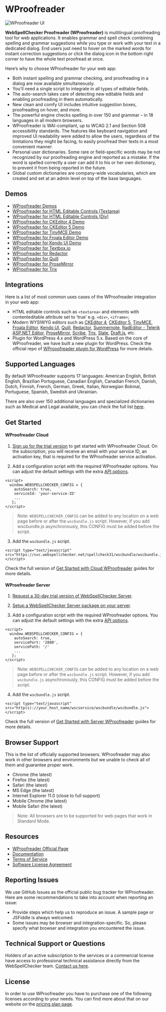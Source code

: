 WProofreader
=====================

![WProofreader UI](https://webspellchecker.com/app/images/wproofreader-ui.png)


**WebSpellChecker Proofreader (WProofreader)** is multilingual proofreading tool for web applications. It enables grammar and spell check combining spelling and grammar suggestions while you type or work with your text in a dedicated dialog. End users just need to hover on the marked words for instant correction suggestions or click the dialog icon in the bottom right corner to have the whole text proofread at once.

Here’s why to choose WProofreader for your web app:
* Both instant spelling and grammar checking, and proofreading in a dialog are now available simultaneously.
* You’ll need a single script to integrate in all types of editable fields. 
* The auto-search takes care of detecting new editable fields and enabling proofreading in them automatically.
* New clean and comfy UI includes intuitive suggestion boxes, proofreading on hover, and more.
* The powerful engine checks spelling in over 150 and grammar – in 18 languages in all modern browsers.
* WProofreader is WAI-compliant, up to WCAG 2.1 and Section 508 accessibility standards. The features like keyboard navigation and improved UI readability were added to allow the users, regardless of the limitations they might be facing, to easily proofread their texts in a most convenient manner.
* Personal user dictionaries. Some rare or field-specific words may be not recognized by our proofreading engine and reported as a mistake. If the word is spelled correctly a user can add it to his or her own dictionary, to prevent it from being reported in the future.
* Global custom dictionaries are company-wide vocabularies, which are created and set at an admin level on top of the base languages. 

Demos
------------
* [WProofreader Demos](https://webspellchecker.com/wsc-proofreader/#demos)
* [WProofreader for HTML Editable Controls (Textarea)](https://webspellchecker.com/wsc-proofreader/#proofreader-textarea)
* [WProofreader for HTML Editable Controls (Div)](https://webspellchecker.com/wsc-proofreader/#proofreader-div)
* [WProofreader for CKEditor 4 Demo](https://webspellchecker.com/wsc-proofreader/#proofreader-ckeditor4)
* [WProofreader for CKEditor 5 Demo](https://webspellchecker.com/wsc-proofreader/#proofreader-ckeditor5)
* [WProofreader for TinyMCE Demo](https://webspellchecker.com/wsc-proofreader/#proofreader-tinymce4)
* [WProofreader for Froala Editor Demo](https://webspellchecker.com/wsc-proofreader/#proofreader-froala-editor)
* [WProofreader for Kendo UI Demo](https://webspellchecker.com/wsc-proofreader/#proofreader-kendo-ui)
* [WProofreader for Textbox.io](https://webspellchecker.com/wsc-proofreader/#proofreader-textbox-io)
* [WProofreader for Redactor](https://webspellchecker.com/wsc-proofreader/#proofreader-redactor)
* [WProofreader for Quill](https://webspellchecker.com/wsc-proofreader/#proofreader-quill)
* [WProofreader for ProseMirror](https://webspellchecker.com/wsc-proofreader/#proofreader-prosemirror)
* [WProofreader for Trix](https://webspellchecker.com/wsc-proofreader/#proofreader-trix)

Integrations
------------
Here is a list of most common uses cases of the WProofreader integration in your web app:

* HTML editable controls such as ```<textarea>``` and elements with contenteditable attribute set to ‘true’ e.g. ```<div>```, ```<iframe>```;
* Modern WYSIWYG editors such as [CKEditor 4](https://ckeditor.com/ckeditor-4/), [CKEditor 5](https://ckeditor.com/ckeditor-5/), [TinyMCE](https://www.tiny.cloud/), [Froala Editor](https://www.froala.com/wysiwyg-editor), [Kendo UI](https://www.telerik.com/kendo-ui), [Quill](https://quilljs.com/), [Redactor](https://imperavi.com/redactor/), [Summernote](https://summernote.org/), [RadEditor - Telerik ASP.NET Editor](https://demos.telerik.com/aspnet-ajax/editor/examples/overview/defaultcs.aspx), [ProseMirror](https://prosemirror.net/), [Scribe](https://github.com/guardian/scribe), [Trix](https://trix-editor.org/), [Slate](https://www.slatejs.org/examples/richtext), [Draft.js](https://draftjs.org/), etc.
* Plugin for WordPress 4.x and WordPress 5.x. Based on the core of WProofreader, we have built a new plugin for WordPress. Check the official repo of [WProoofreader plugin for WordPress](https://github.com/WebSpellChecker/wproofreader-plugin-wordpress/) for more details.

Supported Languages
------------
By default WProofreader supports 17 languages: American English, British English, Brazilian Portuguese, Canadian English, Canadian French, Danish, Dutch, Finnish, French, German, Greek, Italian, Norwegian Bokmal, Portuguese, Spanish, Swedish and Ukrainian.

There are also over 150 additional languages and specialized dictionaries such as Medical and Legal available, you can check the full list [here](https://webspellchecker.com/additional-dictionaries/). 

Get Started
------------

#### WProofreader Cloud

1. [Sign up for the trial version](https://webspellchecker.com/free-trial/) to get started with WProofreader Cloud. On the subscription, you will receive an email with your service ID, an activation key, that is required for the WProofreader service activation. 

2. Add a configuration script with the required WProofreader options. You can adjust the default settings with the extra [API options](https://webspellchecker.com/docs/api/wscbundle/Options.html).

```
<script>
  window.WEBSPELLCHECKER_CONFIG = {
    autoSearch: true,
    serviceId: 'your-service-ID'
    ...
   };
</script>
```

> Note: `WEBSPELLCHECKER_CONFIG` can be added to any location on a web page before or after the `wscbundle.js` script. However, if you add wscbundle.js asynchronously, this CONFIG must be added before the script.

3. Add the `wscbundle.js` script.

```
<script type="text/javascript" src="https://svc.webspellchecker.net/spellcheck31/wscbundle/wscbundle.js"></script>
```

Check the full version of [Get Started with Cloud WProofreader](https://docs.webspellchecker.net/display/WebSpellCheckerCloud/WProofreader) guides for more details.

#### WProofreader Server

1. [Request a 30-day trial version of WebSpellChecker Server](https://webspellchecker.com/free-trial/).
2. [Setup a WebSpellChecker Server package on your server](https://docs.webspellchecker.net/display/WebSpellCheckerServer55x).

3. Add a configuration script with the required WProofreader options. You can adjust the default settings with the extra [API options](https://webspellchecker.com/docs/api/wscbundle/Options.html).

```
<script>
  window.WEBSPELLCHECKER_CONFIG = {
    autoSearch: true,
    servicePort: '2880',
    servicePath: '/'
    ...
   };
</script>
```
> Note: `WEBSPELLCHECKER_CONFIG` can be added to any location on a web page before or after the `wscbundle.js` script. However, if you add `wscbundle.js` asynchronously, this CONFIG must be added before the script.

4. Add the `wscbundle.js` script.

```
<script type="text/javascript" src="http(s)://your_host_name/wscservice/wscbundle/wscbundle.js"></script>
```

Check the full version of [Get Started with Server WProofreader](https://docs.webspellchecker.net/display/WebSpellCheckerServer55x/WProofreader) guides for more details.

Browser Support
------------

This is the list of officially supported browsers. WProofreader may also work in other browsers and environments but we unable to check all of them and guarantee proper work.

* Chrome (the latest)
* Firefox (the latest)
* Safari (the latest)
* MS Edge (the latest)
* Internet Explorer 11.0 (close to full support)
* Mobile Chrome (the latest)
* Mobile Safari (the latest)

> Note: All browsers are to be supported for web pages that work in Standard Mode.

Resources
------------

* [WProofreader Official Page](https://webspellchecker.com/wsc-proofreader/)
* [Documentation](https://docs.webspellchecker.net/)
* [Terms of Service](https://webspellchecker.com/terms-of-service/)
* [Software License Agreement](https://webspellchecker.com/legal/software-license-agreement/)

Reporting Issues
------------

We use GitHub Issues as the official public bug tracker for WProofreader. Here are some recommendations to take into account when reporting an issue:

* Provide steps which help us to reproduce an issue. A sample page or JSFiddle is always welcomed.
* Some issues may be browser and integration-specific.  So, please specify what browser and integration you encountered the issue.

Technical Support or Questions
------------

Holders of an active subscription to the services or a commercial license have access to professional technical assistance directly from the WebSpellChecker team. [Contact us here](https://webspellchecker.com/contact-us/).

License
------------

In order to use WProofreader you have to purchase one of the following licenses according to your needs. You can find more about that on our website on the [pricing plan page](https://webspellchecker.com/pricing/).
